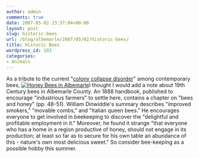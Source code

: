 ```yaml
---
author: admin
comments: true
date: 2007-05-02 23:37:04+00:00
layout: post
slug: historic-bees
url: /blog/albemarle/2007/05/02/historic-bees/
title: Historic Bees
wordpress_id: 103
categories:
- Animals
---
```


As a tribute to the current "[colony collapse disorder](http://www.nytimes.com/2007/02/27/business/27bees.html?ex=1330232400&en=3aaa0148837b8977&ei=5088)" among contemporary bees, [![Honey Bees in Albemarle](http://www.locohistory.org/blog/wp-content/uploads/2007/04/bee.jpg)](http://www.locohistory.org/blog/?attachment_id=104)I thought I would add a note about 19th Century bees in Albemarle County. An 1888 handbook, published to encourage "industrious farmers" to settle here, contains a chapter on "bees and honey" (pp. 48-51).  William Dinwiddie's summary describes "improved smokers," "movable combs," and "Italian queen bees." He encourages everyone to get involved in beekeeping to discover the "delightful and profitable employment in it." Moreover, he found it strange "that everyone who has a home in a region productive of honey, should not engage in its production; at least so far as to secure for his own table an abundance of this - nature's own most delicious sweet." So consider bee-keeping as a possible hobby this summer.
